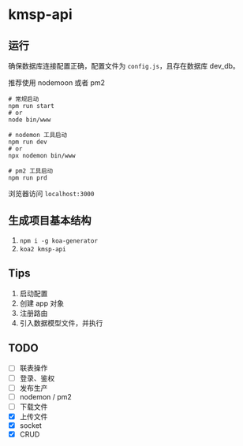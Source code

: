 # kmsp-api

## 运行

确保数据库连接配置正确，配置文件为 `config.js`，且存在数据库 dev_db。

推荐使用 nodemoon 或者 pm2

```shell
# 常规启动
npm run start
# or
node bin/www

# nodemon 工具启动
npm run dev
# or
npx nodemon bin/www

# pm2 工具启动
npm run prd
```

浏览器访问 `localhost:3000`

## 生成项目基本结构

1. `npm i -g koa-generator`
2. `koa2 kmsp-api`

## Tips

1. 启动配置
2. 创建 app 对象
3. 注册路由
4. 引入数据模型文件，并执行

## TODO

- [ ] 联表操作
- [ ] 登录、鉴权
- [ ] 发布生产
- [ ] nodemon / pm2
- [ ] 下载文件
- [x] 上传文件
- [x] socket
- [x] CRUD
